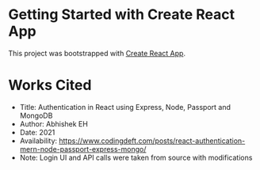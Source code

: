 # Getting Started with Create React App
This project was bootstrapped with [Create React App](https://github.com/facebook/create-react-app).


# Works Cited
* Title: Authentication in React using Express, Node, Passport and MongoDB
* Author: Abhishek EH
* Date: 2021
* Availability: https://www.codingdeft.com/posts/react-authentication-mern-node-passport-express-mongo/
* Note: Login UI and API calls were taken from source with modifications


